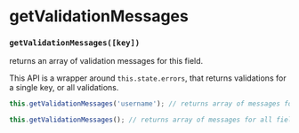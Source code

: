 # getValidationMessages

### `getValidationMessages([key])`

returns an array of validation messages for this field.

This API is a wrapper around `this.state.errors`, that returns validations for a single key, or all validations.

```javascript
this.getValidationMessages('username'); // returns array of messages for this field or empty array if valid

this.getValidationMessages(); // returns array of messages for all fields or empty array if valid
```
